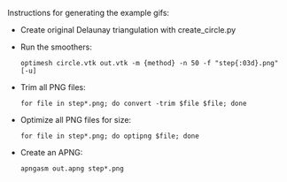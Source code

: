 Instructions for generating the example gifs:

* Create original Delaunay triangulation with create_circle.py

* Run the smoothers:
  ```
  optimesh circle.vtk out.vtk -m {method} -n 50 -f "step{:03d}.png" [-u]
  ```

* Trim all PNG files:
  ```
  for file in step*.png; do convert -trim $file $file; done
  ```

* Optimize all PNG files for size:
  ```
  for file in step*.png; do optipng $file; done
  ```

* Create an APNG:
  ```
  apngasm out.apng step*.png
  ```
